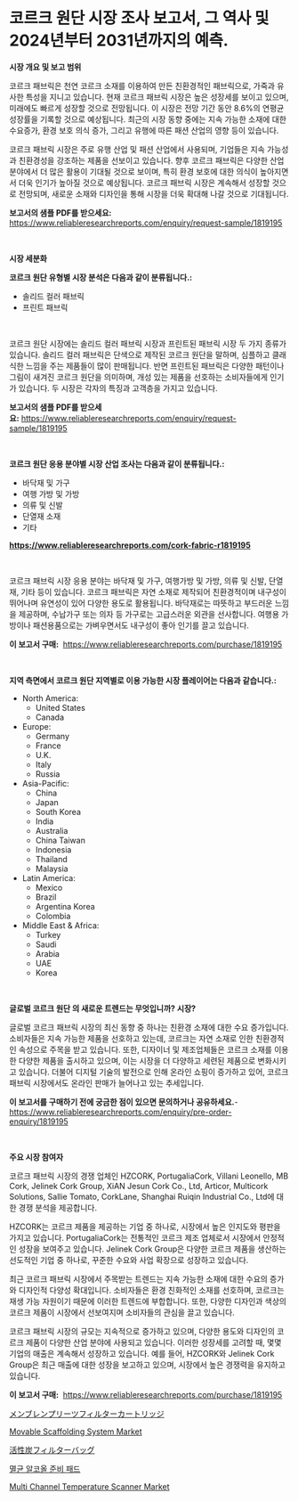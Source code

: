 <p><h1>코르크 원단 시장 조사 보고서, 그 역사 및 2024년부터 2031년까지의 예측.</h1></p><p><strong>시장 개요 및 보고 범위</strong></p>
<p><p>코르크 패브릭은 천연 코르크 소재를 이용하여 만든 친환경적인 패브릭으로, 가죽과 유사한 특성을 지니고 있습니다. 현재 코르크 패브릭 시장은 높은 성장세를 보이고 있으며, 미래에도 빠르게 성장할 것으로 전망됩니다. 이 시장은 전망 기간 동안 8.6%의 연평균 성장률을 기록할 것으로 예상됩니다. 최근의 시장 동향 중에는 지속 가능한 소재에 대한 수요증가, 환경 보호 의식 증가, 그리고 유행에 따른 패션 산업의 영향 등이 있습니다. </p><p>코르크 패브릭 시장은 주로 유행 산업 및 패션 산업에서 사용되며, 기업들은 지속 가능성과 친환경성을 강조하는 제품을 선보이고 있습니다. 향후 코르크 패브릭은 다양한 산업 분야에서 더 많은 활용이 기대될 것으로 보이며, 특히 환경 보호에 대한 의식이 높아지면서 더욱 인기가 높아질 것으로 예상됩니다. 코르크 패브릭 시장은 계속해서 성장할 것으로 전망되며, 새로운 소재와 디자인을 통해 시장을 더욱 확대해 나갈 것으로 기대됩니다.</p></p>
<p><strong>보고서의 샘플 PDF를 받으세요:</strong> <a href="https://www.reliableresearchreports.com/enquiry/request-sample/1819195">https://www.reliableresearchreports.com/enquiry/request-sample/1819195</a></p>
<p>&nbsp;</p>
<p><strong>시장 세분화</strong></p>
<p><strong>코르크 원단 유형별 시장 분석은 다음과 같이 분류됩니다.:</strong></p>
<p><ul><li>솔리드 컬러 패브릭</li><li>프린트 패브릭</li></ul></p>
<p>&nbsp;</p>
<p><p>코르크 원단 시장에는 솔리드 컬러 패브릭 시장과 프린트된 패브릭 시장 두 가지 종류가 있습니다. 솔리드 컬러 패브릭은 단색으로 제작된 코르크 원단을 말하며, 심플하고 클래식한 느낌을 주는 제품들이 많이 판매됩니다. 반면 프린트된 패브릭은 다양한 패턴이나 그림이 새겨진 코르크 원단을 의미하며, 개성 있는 제품을 선호하는 소비자들에게 인기가 있습니다. 두 시장은 각자의 특징과 고객층을 가지고 있습니다.</p></p>
<p><strong>보고서의 샘플 PDF를 받으세요:</strong>&nbsp;<a href="https://www.reliableresearchreports.com/enquiry/request-sample/1819195">https://www.reliableresearchreports.com/enquiry/request-sample/1819195</a></p>
<p>&nbsp;</p>
<p><strong> 코르크 원단 응용 분야별 시장 산업 조사는 다음과 같이 분류됩니다.:</strong></p>
<p><ul><li>바닥재 및 가구</li><li>여행 가방 및 가방</li><li>의류 및 신발</li><li>단열재 소재</li><li>기타</li></ul></p>
<p><strong><a href="https://www.reliableresearchreports.com/cork-fabric-r1819195">https://www.reliableresearchreports.com/cork-fabric-r1819195</a></strong></p>
<p>&nbsp;</p>
<p><p>코르크 패브릭 시장 응용 분야는 바닥재 및 가구, 여행가방 및 가방, 의류 및 신발, 단열재, 기타 등이 있습니다. 코르크 패브릭은 자연 소재로 제작되어 친환경적이며 내구성이 뛰어나며 유연성이 있어 다양한 용도로 활용됩니다. 바닥재로는 따뜻하고 부드러운 느낌을 제공하며, 수납가구 또는 의자 등 가구로는 고급스러운 외관을 선사합니다. 여행용 가방이나 패션용품으로는 가벼우면서도 내구성이 좋아 인기를 끌고 있습니다.</p></p>
<p><strong>이 보고서 구매:</strong>&nbsp; <a href="https://www.reliableresearchreports.com/purchase/1819195">https://www.reliableresearchreports.com/purchase/1819195</a></p>
<p>&nbsp;</p>
<p><strong>지역 측면에서 코르크 원단 지역별로 이용 가능한 시장 플레이어는 다음과 같습니다.:</strong></p>
<p><ul>
    <li>
        North America:
        <ul>
            <li>United States</li>
            <li>Canada</li>
        </ul>
    </li>
    <li>
        Europe:
        <ul>
            <li>Germany</li>
            <li>France</li>
            <li>U.K.</li>
            <li>Italy</li>
            <li>Russia</li>
        </ul>
    </li>
    <li>
        Asia-Pacific:
        <ul>
            <li>China</li>
            <li>Japan</li>
            <li>South Korea</li>
            <li>India</li>
            <li>Australia</li>
            <li>China Taiwan</li>
            <li>Indonesia</li>
            <li>Thailand</li>
            <li>Malaysia</li>
        </ul>
    </li>
    <li>
        Latin America:
        <ul>
            <li>Mexico</li>
            <li>Brazil</li>
            <li>Argentina Korea</li>
            <li>Colombia</li>
        </ul>
    </li>
    <li>
        Middle East & Africa:
        <ul>
            <li>Turkey</li>
            <li>Saudi</li>
            <li>Arabia</li>
            <li>UAE</li>
            <li>Korea</li>
        </ul>
    </li>
    </ul></p>
<p>&nbsp;</p>
<p><strong>글로벌 코르크 원단 의 새로운 트렌드는 무엇입니까? 시장?</strong></p>
<p><p>글로벌 코르크 패브릭 시장의 최신 동향 중 하나는 친환경 소재에 대한 수요 증가입니다. 소비자들은 지속 가능한 제품을 선호하고 있는데, 코르크는 자연 소재로 인한 친환경적인 속성으로 주목을 받고 있습니다. 또한, 디자이너 및 제조업체들은 코르크 소재를 이용한 다양한 제품을 출시하고 있으며, 이는 시장을 더 다양하고 세련된 제품으로 변화시키고 있습니다. 더불어 디지털 기술의 발전으로 인해 온라인 쇼핑이 증가하고 있어, 코르크 패브릭 시장에서도 온라인 판매가 늘어나고 있는 추세입니다.</p></p>
<p><strong>이 보고서를 구매하기 전에 궁금한 점이 있으면 문의하거나 공유하세요.</strong>- <a href="https://www.reliableresearchreports.com/enquiry/pre-order-enquiry/1819195">https://www.reliableresearchreports.com/enquiry/pre-order-enquiry/1819195</a></p>
<p>&nbsp;</p>
<p><strong>주요 시장 참여자</strong></p>
<p><p>코르크 패브릭 시장의 경쟁 업체인 HZCORK, PortugaliaCork, Villani Leonello, MB Cork, Jelinek Cork Group, XiAN Jesun Cork Co., Ltd, Articor, Multicork Solutions, Sallie Tomato, CorkLane, Shanghai Ruiqin Industrial Co., Ltd에 대한 경쟁 분석을 제공합니다.</p><p>HZCORK는 코르크 제품을 제공하는 기업 중 하나로, 시장에서 높은 인지도와 평판을 가지고 있습니다. PortugaliaCork는 전통적인 코르크 제조 업체로서 시장에서 안정적인 성장을 보여주고 있습니다. Jelinek Cork Group은 다양한 코르크 제품을 생산하는 선도적인 기업 중 하나로, 꾸준한 수요와 사업 확장으로 성장하고 있습니다.</p><p>최근 코르크 패브릭 시장에서 주목받는 트렌드는 지속 가능한 소재에 대한 수요의 증가와 디자인적 다양성 확대입니다. 소비자들은 환경 친화적인 소재를 선호하며, 코르크는 재생 가능 자원이기 때문에 이러한 트렌드에 부합합니다. 또한, 다양한 디자인과 색상의 코르크 제품이 시장에서 선보여지며 소비자들의 관심을 끌고 있습니다.</p><p>코르크 패브릭 시장의 규모는 지속적으로 증가하고 있으며, 다양한 용도와 디자인의 코르크 제품이 다양한 산업 분야에 사용되고 있습니다. 이러한 성장세를 고려할 때, 몇몇 기업의 매출은 계속해서 성장하고 있습니다. 예를 들어, HZCORK와 Jelinek Cork Group은 최근 매출에 대한 성장을 보고하고 있으며, 시장에서 높은 경쟁력을 유지하고 있습니다.</p></p>
<p><strong>이 보고서 구매:</strong>&nbsp;&nbsp;<a href="https://www.reliableresearchreports.com/purchase/1819195">https://www.reliableresearchreports.com/purchase/1819195</a></p>
<p><p><a href="https://github.com/pepo3k/Market-Research-Report-List-1/blob/main/770190232413.md">メンブレンプリーツフィルターカートリッジ</a></p><p><a href="https://github.com/wwwkeltoum/Market-Research-Report-List-2/blob/main/movable-scaffolding-system-market.md">Movable Scaffolding System Market</a></p><p><a href="https://github.com/vhemk0794148/Market-Research-Report-List-1/blob/main/771217032412.md">活性炭フィルターバッグ</a></p><p><a href="https://github.com/FelipeGrrady654556/Market-Research-Report-List-1/blob/main/510873829548.md">멸균 알코올 준비 패드</a></p><p><a href="https://view.publitas.com/reportprime-1/multi-channel-temperature-scanner-market-insight-market-trends-growth-forecasted-from-2024-to-2031/">Multi Channel Temperature Scanner Market</a></p></p>